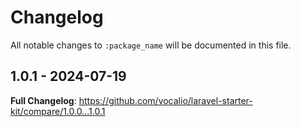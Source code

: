 # Changelog

All notable changes to `:package_name` will be documented in this file.

## 1.0.1 - 2024-07-19

**Full Changelog**: https://github.com/vocalio/laravel-starter-kit/compare/1.0.0...1.0.1
